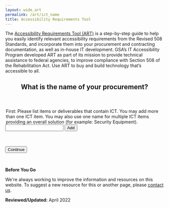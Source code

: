 ```yaml
---
layout: wide_art
permalink: /art/ict_name
title: Accessibility Requirements Tool
---
```

The <a href="/art/">Accessibility Requirements Tool (ART)</a> is a step-by-step guide to help you easily identify relevant accessibility requirements from the Revised 508 Standards, and incorporate them into your procurement and contracting documentation, as well as in-house IT development. GSA’s IT Accessibility Program developed ART as part of its mission to provide technical assistance to federal agencies, to improve compliance with Section 508 of the Rehabilitation Act. Use ART to buy and build technology that’s accessible to all.
<div class="usa-card-group">
  <div class="tablet:grid-col-12 usa-card">
    <div class="usa-card__container">
      <header class="usa-card__header">
        <h2 class="usa-card__heading">What is the name of your procurement?</h2>
      </header>
      <div class="usa-card__body">
        <section id="section-2" aria-label="Default search component">
          <!-- <h2 class="site-preview-heading">ICT Deliverables</h2> -->
          <div id="dynamicInput">
            <form id="addICTform">
            <!-- <form method="POST"> -->
              <legend>First: Please list items or deliverables that contain ICT. You may add more than one ICT item. You may also use one name for multiple ICT items providing an overall solution (for example: Security Equipment).</legend> 
              <label for="capturedICTfield">
                <input type="text" id="capturedICTfield" name="capturedICT[]" class="capturedICTclass">
                <span>
                  <button class="usa-button usa-button--accent-warm" type="button" id="addICTbutton" onclick="addICTInput(); createItem()">
                  Add
                  </button>
                </span>
              </label>
            </form>
          </div>
        </section>
        <br>
        <br>
        <a href="/art/process">
          <button class="usa-button usa-button--accent-warm usa-focus" id="add_ict_continue">Continue</button>
        </a>
      </div>
    </div>
  </div>
</div>

<p>  </p>

<div class="grid-row grid-gap">
  <div class="border-base radius-lg border-1px">
    <div class="padding-1">
      <p>
        <strong>Before You Go</strong>
      </p>
      <p dir="ltr">
        We're always working to improve the information and resources on this website. To suggest a new resource for this or another page, please <a class="mailto" href="mailto:section.508@gsa.gov">contact us</a>.
      </p>
    </div>
  </div>
</div>
<div>
  <p><span class="bold"><strong>Reviewed/Updated:</strong> April 2022 </span></p>
</div>